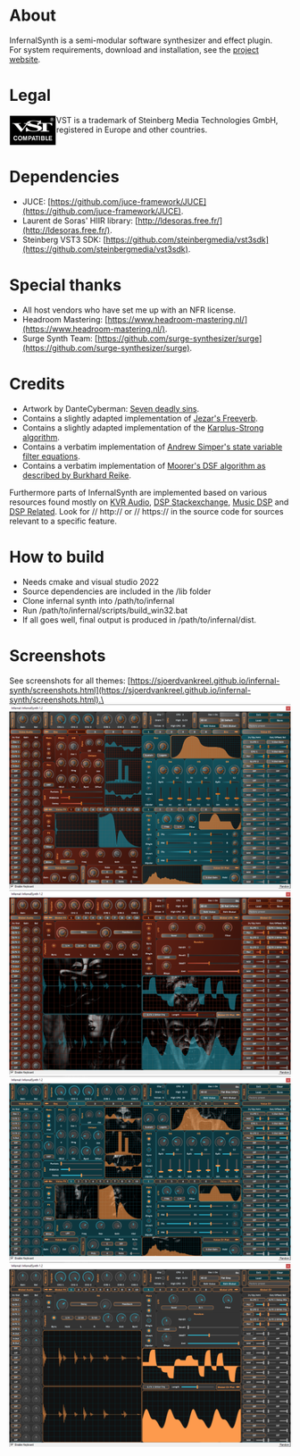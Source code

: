 # About
InfernalSynth is a semi-modular software synthesizer and effect plugin.\
For system requirements, download and installation, see the [project website](https://sjoerdvankreel.github.io/infernal-synth).

# Legal
<img align="left" alt="VST logo" src="static/vst_logo.png">
VST is a trademark of Steinberg Media Technologies GmbH,<br/>
registered in Europe and other countries.
<br clear="left"/>

# Dependencies
- JUCE: [https://github.com/juce-framework/JUCE](https://github.com/juce-framework/JUCE).
- Laurent de Soras' HIIR library: [http://ldesoras.free.fr/](http://ldesoras.free.fr/).
- Steinberg VST3 SDK: [https://github.com/steinbergmedia/vst3sdk](https://github.com/steinbergmedia/vst3sdk).

# Special thanks
- All host vendors who have set me up with an NFR license.
- Headroom Mastering: [https://www.headroom-mastering.nl/](https://www.headroom-mastering.nl/).
- Surge Synth Team: [https://github.com/surge-synthesizer/surge](https://github.com/surge-synthesizer/surge).

# Credits
- Artwork by DanteCyberman: [Seven deadly sins](https://www.deviantart.com/dantecyberman/art/Seven-deadly-sins-442680725).
- Contains a slightly adapted implementation of [Jezar's Freeverb](https://github.com/sinshu/freeverb).
- Contains a slightly adapted implementation of the [Karplus-Strong algorithm](https://blog.demofox.org/2016/06/16/synthesizing-a-pluked-string-sound-with-the-karplus-strong-algorithm).
- Contains a verbatim implementation of [Andrew Simper's state variable filter equations](https://cytomic.com/files/dsp/SvfLinearTrapOptimised2.pdf).
- Contains a verbatim implementation of [Moorer's DSF algorithm as described by Burkhard Reike](https://www.verklagekasper.de/synths/dsfsynthesis/dsfsynthesis.html).

Furthermore parts of InfernalSynth are implemented based on various resources found mostly on
[KVR Audio](https://www.kvraudio.com), [DSP Stackexchange](https://dsp.stackexchange.com),
[Music DSP](https://www.musicdsp.org) and [DSP Related](https://www.dsprelated.com).
Look for // http:// or // https:// in the source code for sources relevant to a specific feature.

# How to build
- Needs cmake and visual studio 2022
- Source dependencies are included in the /lib folder
- Clone infernal synth into /path/to/infernal
- Run /path/to/infernal/scripts/build_win32.bat
- If all goes well, final output is produced in /path/to/infernal/dist.

# Screenshots
See screenshots for all themes: [https://sjoerdvankreel.github.io/infernal-synth/screenshots.html](https://sjoerdvankreel.github.io/infernal-synth/screenshots.html).\
![Screenshot](static/screenshot_1.png)
![Screenshot](static/screenshot_2.png)
![Screenshot](static/screenshot_3.png)
![Screenshot](static/screenshot_4.png)